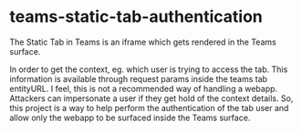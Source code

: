 # teams-static-tab-authentication
The Static Tab in Teams is an iframe which gets rendered in the Teams surface.

In order to get the context, eg. which user is trying to access the tab. This information is available through request params inside the teams tab entityURL. I feel, this is not a recommended way of handling a webapp. 
Attackers can impersonate a user if they get hold of the context details. So, this project is a way to help perform the authentication of the tab user and allow only the webapp to be surfaced inside the Teams surface. 
